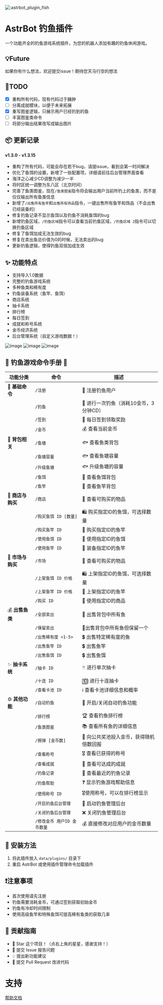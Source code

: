 ![:astrbot_plugin_fish](https://count.getloli.com/@:astrbot_plugin_fish?theme=capoo-1)

# AstrBot 钓鱼插件

一个功能齐全的钓鱼游戏系统插件，为您的机器人添加有趣的钓鱼休闲游戏。

## 💡Future 

如果你有什么想法，欢迎提交issue！期待您天马行空的想法

## 🤝TODO
- [x] 重构所有代码，现有代码过于臃肿
- [ ] 分离成就模块，以便于未来拓展
- [x] 重写图鉴逻辑，只展示用户已经钓到的鱼
- [ ] 丰富图鉴类命令
- [ ] 将部分输出结果改写成输出图片

## 📦 更新记录
#### v1.3.0 - v1.3.15
- 重构了所有代码，可能会存在若干bug，请提issue，看到会第一时间解决
- 优化了鱼饵的设置，新增了一些配置项，详细请前往后台管理界面查看
- 海洋之心减少CD调整为减少一半
- 将时区统一调整为东八区（北京时间）
- 完善了鱼类图鉴，现在`/鱼类图鉴`指令将会输出用户当前所钓上的鱼类，而不是仅仅输出所有鱼类信息  
- 新增了`/出售所有鱼竿`和`出售所有饰品`指令，一键出售所有鱼竿和饰品（不会出售已经装备的）
- 修复钓鱼记录不显示鱼饵以及钓鱼不消耗鱼饵的bug
- 新增钓鱼区域，`/钓鱼区域`指令可以查看当前钓鱼区域，`/钓鱼区域 2`指令可以切换钓鱼区域
- 修复了鱼饵加成无法生效的bug
- 修复在卖出鱼总价值为0的时候，无法卖出的bug
- 更新钓鱼逻辑，使得钓鱼双倍加成生效

## ✨ 功能特点

- 支持导入1.0数据
- 完整的钓鱼游戏系统
- 多种鱼类和稀有度
- 钓鱼装备系统（鱼竿、鱼饵）
- 商店系统
- 抽卡系统
- 排行榜
- 每日签到
- 成就和称号系统
- 金币经济系统
- 后台管理系统（自定义游戏数据！）


![image](https://github.com/user-attachments/assets/4dd1a179-967f-4cb9-82a5-ca3754b80bb0)
![image](https://github.com/user-attachments/assets/c80550e6-86a2-4373-b593-a7e2a8d0ab6b)
![image](https://github.com/user-attachments/assets/b7fd24bc-c0fe-4cee-9431-41b38af665e6)


## 🎣 钓鱼游戏命令手册 🎣

| 功能分类         | 命令              | 描述                      |
|--------------|-----------------|-------------------------|
| 🌟 **基础命令**  | `/注册`           | 📝 注册钓鱼用户               |
|              | `/钓鱼`           | 🎣 进行一次钓鱼（消耗10金币，3分钟CD） |
|              | `/签到`           | 📅 每日签到领取奖励             |
|              | `/金币`           | 💰 查看当前金币               |
| 🎒 **背包相关**  | `/鱼塘`           | 🐟 查看鱼类背包               |
|              | `/鱼塘容量`         | 🐟 查看鱼塘容量               |
|              | `/升级鱼塘`         | 🐟 升级鱼塘的容量              |
|              | `/鱼饵`           | 🐛 查看鱼饵背包               |
|              | `/鱼竿`           | 🥢 查看鱼竿背包               |
| 🛒 **商店与购买** | `/商店`           | 🏪 查看可购买的物品             |
|              | `/购买鱼饵 ID [数量]` | 🛍️ 购买指定ID的鱼饵，可选择数量     |
|              | `/购买鱼竿 ID`      | 🛒 购买指定ID的鱼竿            |
|              | `/使用鱼饵 ID`      | 🎣 使用指定ID的鱼饵            |
|              | `/使用鱼竿 ID`      | 🎣 装备指定ID的鱼竿            |
| 🛒 **市场与购买** | `/市场`           | 🏪 查看可购买的物品             |
|              | `/上架鱼饵 ID 价格`   | 🛍️ 上架指定ID的鱼饵，可选择数量     |
|              | `/上架鱼竿 ID 价格`   | 🛒 上架指定ID的鱼竿            |
|              | `/购买 ID`        | 🎣 使用指定ID的商品            |
| 💰 **出售鱼类**  | `/全部卖出`         | 💸 出售背包中所有鱼             |
|              | `/保留卖出`         | 💸出售背包中所有鱼但保留一个         |
|              | `/出售稀有度 <1-5>`  | 💲 出售特定稀有度的鱼            |
|              | `/出售鱼竿 ID`      | 💲 出售鱼竿                 |
|              | `/出售鱼饵 ID`      | 💲 出售鱼饵                 |
| ✨ **抽卡系统**   | `/抽卡 ID`        | 🃏 进行单次抽卡               |
|              | `/十连 ID`        | 🔟 进行十连抽卡               |
|              | `/查看卡池 ID`      | ℹ️ 查看卡池详细信息和概率          |
| ⚙️ **其他功能**  | `/自动钓鱼`         | 🤖 开启/关闭自动钓鱼功能          |
|              | `/排行榜`          | 🏆 查看钓鱼排行榜              |
|              | `/鱼类图鉴`         | 📚 查看所有鱼的详细信息           |
|              | `/擦弹 [金币数]`     | 🎯 向公共奖池投入金币，获得随机倍数回报   |
|              | `/查看称号`         | 🎖️ 查看已获得的称号            |
|              | `/查看成就`         | 🎉 查看可达成的成就             |
|              | `/钓鱼记录`         | 📜 查看最近的钓鱼记录            |
|              | `/钓鱼帮助`         | ❓ 显示钓鱼游戏帮助信息            |
|              | `/使用称号 ID`      | 🎖️使用称号，可以在排行榜显示        |
|              |`/开启钓鱼后台管理`   | 🔄 启动钓鱼管理后台                |  
|              |`/关闭钓鱼后台管理`   | ❌ 关闭钓鱼管理后台                |  
|              |`/修改金币 用户ID 金币数量`   | 💰 直接修改对应用户的金币数量                |  

## 🔧 安装方法

1. 将此插件放入 `data/plugins/` 目录下
2. 重启 AstrBot 或使用插件管理命令加载插件

## ❗注意事项

- 首次使用请先注册
- 钓鱼需要消耗金币，可通过签到获取初始金币
- 钓鱼有冷却时间限制
- 使用高级鱼竿和特殊鱼饵可提高稀有鱼类的获取几率

## 👥 贡献指南

- 🌟 Star 这个项目！（点右上角的星星，感谢支持！）
- 🐛 提交 Issue 报告问题
- 💡 提出新功能建议
- 🔧 提交 Pull Request 改进代码

# 支持

[帮助文档](https://astrbot.app)
